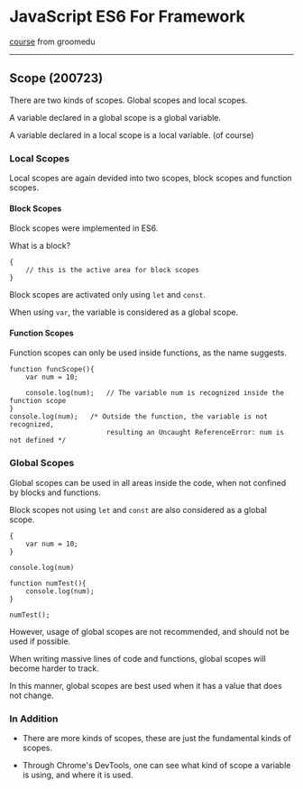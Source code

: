 # JavaScript ES6 For Framework

[course](https://edu.goorm.io/learn/lecture/19879/프레임워크를-위한-javascript-es6) from groomedu

---

## Scope (200723)

There are two kinds of scopes. Global scopes and local scopes.

A variable declared in a global scope is a global variable.

A variable declared in a local scope is a local variable. (of course)

### Local Scopes

Local scopes are again devided into two scopes, block scopes and function scopes.

#### Block Scopes

Block scopes were implemented in ES6.

What is a block? 

    {
        // this is the active area for block scopes
    }

Block scopes are activated only using `let` and `const`.

When using `var`, the variable is considered as a global scope.

#### Function Scopes

Function scopes can only be used inside functions, as the name suggests. 

    function funcScope(){
        var num = 10;

        console.log(num);   // The variable num is recognized inside the function scope
    }
    console.log(num);   /* Outside the function, the variable is not recognized, 
                            resulting an Uncaught ReferenceError: num is not defined */

### Global Scopes

Global scopes can be used in all areas inside the code, when not confined by blocks and functions.

Block scopes not using `let` and `const` are also considered as a global scope.

    {
        var num = 10;
    }

    console.log(num)

    function numTest(){
        console.log(num);
    }
    
    numTest();

However, usage of global scopes are not recommended, and should not be used if possible.

When writing massive lines of code and functions, global scopes will become harder to track.

In this manner, global scopes are best used when it has a value that does not change.

### In Addition

- There are more kinds of scopes, these are just the fundamental kinds of scopes.

- Through Chrome's DevTools, one can see what kind of scope a variable is using, and where it is used.

